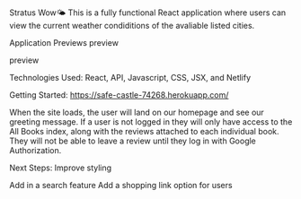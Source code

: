 Stratus Wow🌤️
This is a fully functional React application where users can view the current weather condiditions of the avaliable listed cities.

Application Previews
preview

preview

Technologies Used:
React, API, Javascript, CSS, JSX, and Netlify

Getting Started:
https://safe-castle-74268.herokuapp.com/

When the site loads, the user will land on our homepage and see our greeting message. If a user is not logged in they will only have access to the All Books index, along with the reviews attached to each individual book. They will not be able to leave a review until they log in with Google Authorization.

Next Steps:
Improve styling 

Add in a search feature
Add a shopping link option for users